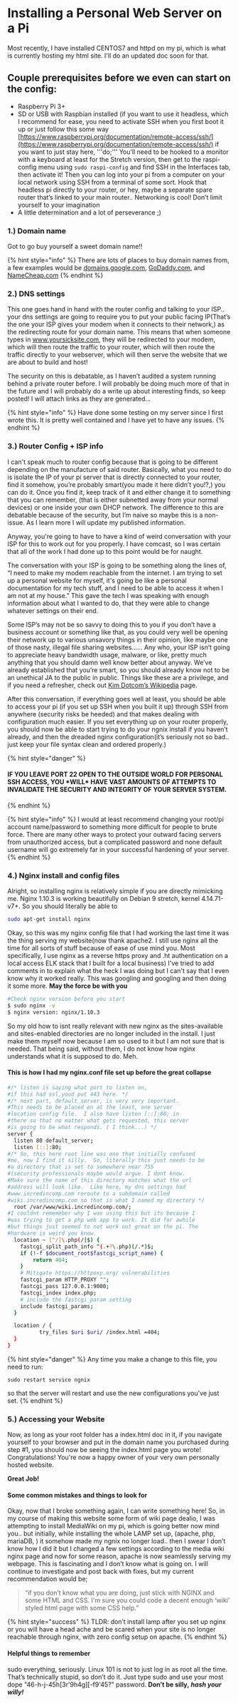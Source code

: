 # Installing a Personal Web Server on a Pi

Most recently, I have installed CENTOS7 and httpd on my pi, which is what is currently hosting my html site. I'll do an updated doc soon for that.

## Couple prerequisites before we even can start on the config:

* Raspberry Pi 3+
* SD or USB with Raspbian installed \(if you want to use it headless, which I recommend for ease, you need to activate SSH when you first boot it up or just follow this some way [https://www.raspberrypi.org/documentation/remote-access/ssh/](https://www.raspberrypi.org/documentation/remote-access/ssh/) if you want to just stay here, '''do;''' You’ll need to be hooked to a monitor with a keyboard at least for the Stretch version, then get to the raspi-config menu using `sudo raspi-config` and find SSH in the Interfaces tab, then activate it! Then you can log into your pi from a computer on your local network using SSH from a terminal of some sort. Hook that headless pi directly to your router, or hey, maybe a separate spare router that’s linked to your main router.. Networking is cool! Don’t limit yourself to your imagination
* A little determination and a lot of perseverance ;\)

### 1.\) Domain name

Got to go buy yourself a sweet domain name!!

{% hint style="info" %}
There are lots of places to buy domain names from, a few examples would be [domains.google.com](https://domains.google.com), [GoDaddy.com](https://www.godaddy.com), and [NameCheap.com](https://www.namecheap.com)
{% endhint %}

### 2.\) DNS settings

This one goes hand in hand with the router config and talking to your ISP.. your dns settings are going to require you to put your public facing IP\(That’s the one your ISP gives your modem when it connects to their network,\) as the redirecting route for your domain name. This means that when someone types in www.yoursicksite.com, they will be redirected to your modem, which will then route the traffic to your router, which will then route the traffic directly to your webserver, which will then serve the website that we are about to build and host!

The security on this is debatable, as I haven’t audited a system running behind a private router before. I will probably be doing much more of that in the future and I will probably do a write up about interesting finds, so keep posted! I will attach links as they are generated…

{% hint style="info" %}
Have done some testing on my server since I first wrote this. It is pretty well contained and I have yet to have any issues.
{% endhint %}

### 3.\) Router Config + ISP info

I can't speak much to router config because that is going to be different depending on the manufacture of said router. Basically, what you need to do is isolate the IP of your pi server that is directly connected to your router, find it somehow, you’re probably smart\(you made it here didn’t you!?,\) you can do it. Once you find it, keep track of it and either change it to something that you can remember, \(that is either subnetted away from your normal devices\) or one inside your own DHCP network. The difference to this are debatable because of the security, but I’m naive so maybe this is a non-issue. As I learn more I will update my published information.

Anyway, you're going to have to have a kind of weird conversation with your ISP for this to work out for you properly. I have comcast, so I was certain that all of the work I had done up to this point would be for naught.

The conversation with your ISP is going to be something along the lines of, “I need to make my modem reachable from the internet. I am trying to set up a personal website for myself, it's going be like a personal documentation for my tech stuff, and I need to be able to access it when I am not at my house.” This gave the tech I was speaking with enough information about what I wanted to do, that they were able to change whatever settings on their end.

Some ISP’s may not be so savvy to doing this to you if you don’t have a business account or something like that, as you could very well be opening their network up to various unsavory things in their opinion, like maybe one of those nasty, illegal file sharing websites…… Any who, your ISP isn’t going to appreciate heavy bandwidth usage, malware, or like, pretty much anything that you should damn well know better about anyway. We’ve already established that you’re smart, so you should already know not to be an unethical JA to the public in public. Things like these are a privilege, and if you need a refresher, check out [Kim Dotcom’s Wikipedia](https://en.wikipedia.org/wiki/Kim_Dotcom) page.

After this conversation, if everything goes well at least, you should be able to access your pi \(if you set up SSH when you built it up\) through SSH from anywhere \(security risks be heeded\) and that makes dealing with configuration much easier. If you set everything up on your router properly,  you should now be able to start trying to do your ngnix install if you haven’t already, and then the dreaded nginx configuration\(it’s seriously not so bad.. just keep your file syntax clean and ordered properly.\)

{% hint style="danger" %}
#### IF YOU LEAVE PORT 22 OPEN TO THE OUTSIDE WORLD FOR PERSONAL SSH ACCESS, YOU \*WILL\* HAVE VAST AMOUNTS OF ATTEMPTS TO INVALIDATE THE SECURITY AND INTEGRITY OF YOUR SERVER SYSTEM.
{% endhint %}

{% hint style="info" %}
I would at least recommend changing your root/pi account name/password to something more difficult for people to brute force. There are many other ways to protect your outward facing servers from unauthorized access, but a complicated password and none default username will go extremely far in your successful hardening of your server.
{% endhint %}

### 4.\) Nginx install and config files

Alright, so installing nginx is relatively simple if you are directly mimicking me. Nginx 1.10.3 is working beautifully on Debian 9 stretch, kernel 4.14.71-v7+. So you should literally be able to

```bash
sudo apt-get install nginx
```

Okay, so this was my nginx config file that I had working the last time it was the thing serving my website\(now thank apache2. I still use nginx all the time for all sorts of stuff because of ease of use mind you. Most specifically, I use nginx as a reverse https proxy and .ht authentication on a local access ELK stack that I built for a local business\) I've tried to add comments in to explain what the heck I was doing but I can't say that I even know why it worked really. This was googling and googling and then doing it some more. **May the force be with you**

```bash
#Check nginx version before you start
$ sudo nginx -v
$ nginx version: nginx/1.10.3
```

So my old how to isnt really relevant with new nginx as the sites-available and sites-enabled directories are no longer included in the install. I just make them myself now because I am so used to it but I am not sure that is needed. That being said, without them, I do not know how nginx understands what it is supposed to do. Meh.

#### This is how I had my nginx.conf file set up before the great collapse

```bash
#/* listen is saying what port to listen on, 
#if this had ssl,youd put 443 here. */
#/* next part, default_server, is very very important. 
#This needs to be placed on at the least, one server 
#location config file.  I also have listen [::]:80; in 
#there so that no matter what gets requested, this server 
#is going to be what responds. ( I think...) */
server {
  listen 80 default_server;
  listen [::]:80;
#/* So, this here root line was one that initially confused 
#me, now I find it silly.  So, literally this just needs to be 
#a directory that is set to somewhere near 755 
#(security professionals maybe would argue. I dont know. 
#Make sure the name of this directory matches what the url 
#address will look like.  Like here, my dns settings had 
#www.incredincomp.com reroute to a subdomain called 
#wiki.incredincomp.com so that is what I named my directory */  
  root /var/www/wiki.incredincomp.com/;
#I couldnt rememeber why I was using this but its because I 
#was trying to get a php web app to work. It did for awhile 
#but things just seemed to not work out great on the pi. The 
#hardware is weird you know.
  location ~ [^/]\.php(/|$) {
    fastcgi_split_path_info ^(.+?\.php)(/.*)$;
    if (!-f $document_root$fastcgi_script_name) {
        return 404;
    }
    # Mitigate https://httpoxy.org/ vulnerabilities
    fastcgi_param HTTP_PROXY "";
    fastcgi_pass 127.0.0.1:9000;
    fastcgi_index index.php;
    # include the fastcgi_param setting
    include fastcgi_params;
  }

  location / {
          try_files $uri $uri/ /index.html =404;
  }
}
```

{% hint style="danger" %}
Any time you make a change to this file, you need to run:

`sudo restart service ngnix`

so that the server will restart and use the new configurations you've just set.
{% endhint %}

### 5.\) Accessing your Website

Now, as long as your root folder has a index.html doc in it, if you navigate yourself to your browser and put in the domain name you purchased during step \#1, you should now be seeing the index.html page you wrote! Congratulations! You're now a happy owner of your very own personally hosted website. 

**Great Job!** 

#### Some common mistakes and things to look for

Okay, now that I broke something again, I can write something here! So, in my course of making this website some form of wiki page dealio, I was attempting to install MediaWiki on my pi, which is going better now mind you.. but initially, while installing the whole LAMP set up, \(apache, php, mariaDB, \) it somehow made my ngnix no longer load.. then I swear I don’t know how I did it but I changed a few settings according to the media wiki nginx page and now for some reason, apache is now seamlessly serving my webpage. This is fascinating and I don’t know what is going on. I will continue to investigate and post back with fixes, but my current recommendation would be;

> “if you don’t know what you are doing, just stick with NGINX and some HTML and CSS. I'm sure you could code a decent enough ‘wiki’ styled html page with some CSS help.”

{% hint style="success" %}
TLDR: don’t install lamp after you set up nginx or you will have a head ache and be scared when your site is no longer reachable through nginx, with zero config setup on apache.
{% endhint %}

#### Helpful things to remember

sudo everything, seriously. Linux 101 is not to just log in as root all the time. That’s technically stupid, so don’t do it. Just type sudo and use your most dope "46-h-j-45h\[3r'9h4g\]\[-f9'45?" password. **Don’t be silly,** _**hash your willy!**_

